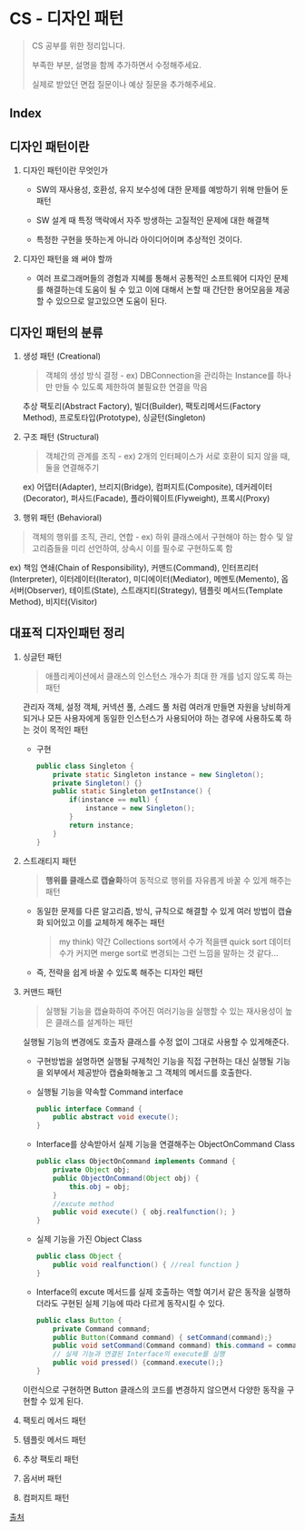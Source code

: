 # CS - 디자인 패턴

> CS 공부를 위한 정리입니다. 
>
> 부족한 부분, 설명을 함께 추가하면서 수정해주세요.
>
> 실제로 받았던 면접 질문이나 예상 질문을 추가해주세요.



## Index





## 디자인 패턴이란

1. 디자인 패턴이란 무엇인가

   - SW의 재사용성, 호환성, 유지 보수성에 대한 문제를 예방하기 위해 만들어 둔 패턴

   - SW 설계 때 특정 맥락에서 자주 방생하는 고질적인 문제에 대한 해결책

   - 특정한 구현을 뜻하는게 아니라 아이디어이며 추상적인 것이다. 

     

2. 디자인 패턴을 왜 써야 할까
   
   - 여러 프로그래머들의 경험과 지혜를 통해서 공통적인 소프트웨어 디자인 문제를 해결하는데 도움이 될 수 있고 이에 대해서 논할 때 간단한 용어모음을 제공할 수 있으므로 알고있으면 도움이 된다.



## 디자인 패턴의 분류

1. 생성 패턴 (Creational)

   > 객체의 생성 방식 결정 - ex) DBConnection을 관리하는 Instance를 하나만 만들 수 있도록 제한하여 불필요한 연결을 막음

   추상 팩토리(Abstract Factory), 빌더(Builder), 팩토리메서드(Factory Method), 프로토타입(Prototype), 싱글턴(Singleton)



2. 구조 패턴 (Structural)

   > 객체간의 관계를 조직 - ex) 2개의 인터페이스가 서로 호환이 되지 않을 때, 둘을 연결해주기 

   ex) 어댑터(Adapter), 브리지(Bridge), 컴퍼지트(Composite), 데커레이터(Decorator), 퍼사드(Facade),  플라이웨이트(Flyweight), 프록시(Proxy)

   

3.  행위 패턴 (Behavioral)

   > 객체의 행위를 조직, 관리, 연합 - ex) 하위 클래스에서 구현해야 하는 함수 및 알고리즘들을 미리 선언하여, 상속시 이를 필수로 구현하도록 함

   ex) 책임 연쇄(Chain of Responsibility), 커맨드(Command), 인터프리터(Interpreter), 이터레이터(Iterator), 미디에이터(Mediator), 메멘토(Memento), 옵서버(Observer), 테이트(State), 스트래지티(Strategy), 템플릿 메서드(Template Method), 비지터(Visitor)



## 대표적 디자인패턴 정리

1. 싱글턴 패턴

   > 애플리케이션에서 클래스의 인스턴스 개수가 최대 한 개를 넘지 않도록 하는 패턴

   관리자 객체, 설정 객체, 커넥션 풀, 스레드 풀 처럼 여러개 만들면 자원을 낭비하게 되거나 모든 사용자에게 동일한 인스턴스가 사용되어야 하는 경우에 사용하도록 하는 것이 목적인 패턴

   - 구현

     ``` java
     public class Singleton {
         private static Singleton instance = new Singleton();
         private Singleton() {}
         public static Singleton getInstance() {
             if(instance == null) {
                 instance = new Singleton();
             }
             return instance;
         }
     }
     ```

     

2. 스트래티지 패턴

   > **행위를 클래스로 캡슐화**하여 동적으로 행위를 자유롭게 바꿀 수 있게 해주는 패턴

   - 동일한 문제를 다른 알고리즘, 방식, 규칙으로 해결할 수 있게 여러 방법이 캡슐화 되어있고 이를 교체하게 해주는 패턴 

     > my think) 약간 Collections sort에서 수가 적을땐 quick sort 데이터 수가 커지면 merge sort로 변경되는 그런 느낌을 말하는 것 같다...

   - 즉, 전략을 쉽게 바꿀 수 있도록 해주는 디자인 패턴



3. 커맨드 패턴

   > 실행될 기능을 캡슐화하여 주어진 여러기능을 실행할 수 있는 재사용성이 높은 클래스를 설계하는 패턴

   실행될 기능의 변경에도 호출자 클래스를 수정 없이 그대로 사용할 수 있게해준다.

   - 구현방법을 설명하면 실행될 구제척인 기능을 직접 구현하는 대신 실행될 기능을 외부에서 제공받아 캡슐화해놓고 그 객체의 메서드를 호출한다. 

   - 실행될 기능을 약속할 Command interface

     ```java
     public interface Command {
         public abstract void execute();
     }
     ```

   - Interface를 상속받아서 실제 기능을 연결해주는 ObjectOnCommand Class

     ```java
     public class ObjectOnCommand implements Command {
         private Object obj;
         public ObjectOnCommand(Object obj) {
             this.obj = obj;
         }
         //excute method
         public void execute() { obj.realfunction(); }
     }
     ```

   - 실제 기능을 가진 Object Class

     ```java
     public class Object {
         public void realfunction() { //real function }
     }
     ```

   - Interface의 excute 메서드를 실제 호출하는 역할 여기서 같은 동작을 실행하더라도 구현된 실제 기능에 따라 다르게 동작시킬 수 있다.

     ```java
     public class Button {
         private Command command;
         public Button(Command command) { setCommand(command);}
         public void setCommand(Command command) this.command = command;
         // 실제 기능과 연결된 Interface의 execute를 실행
         public void pressed() {command.execute();}
     }
     ```

   이런식으로 구현하면 Button 클래스의 코드를 변경하지 않으면서 다양한 동작을 구현할 수 있게 된다.



4. 팩토리 메서드 패턴
5. 템플릿 메서드 패턴
6. 추상 팩토리 패턴
7. 옵서버 패턴
8. 컴퍼지트 패턴





[출처](https://gmlwjd9405.github.io/2017/10/01/basic-concepts-of-development-designpattern.html)